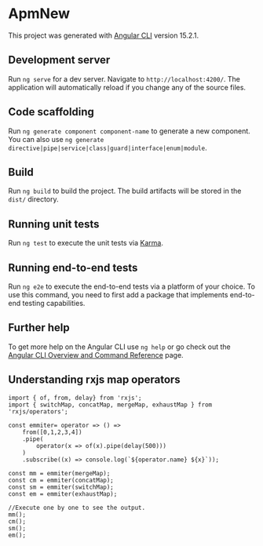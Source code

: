 # ApmNew

This project was generated with [Angular CLI](https://github.com/angular/angular-cli) version 15.2.1.

## Development server

Run `ng serve` for a dev server. Navigate to `http://localhost:4200/`. The application will automatically reload if you change any of the source files.

## Code scaffolding

Run `ng generate component component-name` to generate a new component. You can also use `ng generate directive|pipe|service|class|guard|interface|enum|module`.

## Build

Run `ng build` to build the project. The build artifacts will be stored in the `dist/` directory.

## Running unit tests

Run `ng test` to execute the unit tests via [Karma](https://karma-runner.github.io).

## Running end-to-end tests

Run `ng e2e` to execute the end-to-end tests via a platform of your choice. To use this command, you need to first add a package that implements end-to-end testing capabilities.

## Further help

To get more help on the Angular CLI use `ng help` or go check out the [Angular CLI Overview and Command Reference](https://angular.io/cli) page.

## Understanding rxjs map operators

    import { of, from, delay} from 'rxjs';
    import { switchMap, concatMap, mergeMap, exhaustMap } from 'rxjs/operators';

    const emmiter= operator => () =>
        from([0,1,2,3,4])
        .pipe(
    	    operator(x => of(x).pipe(delay(500)))
        )
        .subscribe((x) => console.log(`${operator.name} ${x}`));

    const mm = emmiter(mergeMap);
    const cm = emmiter(concatMap);
    const sm = emmiter(switchMap);
    const em = emmiter(exhaustMap);

    //Execute one by one to see the output.
    mm();
    cm();
    sm();
    em();
